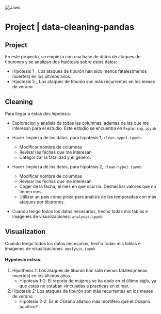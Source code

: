 
![Jaws](https://i.giphy.com/media/IgqoVplwqwr8nWs3VK/giphy.gif)
# Project | data-cleaning-pandas

## Project
En este proyecto, se empieza con una base de datos de ataques de tiburones y se analizan dos hipótesis sobre estos datos:
- Hipotesis 1 _  Los ataques de tiburón han sido menos fatales(menos muertes) en los últimos años.
- Hipotesis 2 _  Los ataques de tiburón son más recurrentes en los meses de verano. 

## Cleaning
Para llegar a estas dos hipotesis:

- Exploracion y analisis de todas las columnas, ademas de las que me interesan para el estudio. Este estudio se encuentra en `Exploring.ipynb`
- Hacer limpieza de los datos, para hipotesis 1, `clean-hypo1.ipynb`:
    - Modificar nombre de columnas
    - Revisar las fechas que me interesan
    - Categorizar la fatalidad y el genero. 

- Hacer limpieza de los datos, para hipotesis 2, `clean-hypo2.ipynb`:
    - Modificar nombre de columnas
     - Revisar las fechas que me interesan
     - Coger de la fecha, el mes en que ocurrió. Deshechar valores que no tienen mes. 
     - Utilizar un pais cómo pieza para analisis de las temporadas con más ataques por tiburones.  

- Cuando tengo todos los datos necesarios, hecho todas mis tablas e imagenes de visualizaciones. `analysis.ipynb`

## Visualization

Cuando tengo todos los datos necesarios, hecho todas mis tablas e imagenes de visualizaciones. `analysis.ipynb`


#### Hypotesis extras.

1. Hipothesis 1: Los ataques de tiburón han sido menos fatales(menos muertes) en los últimos años.
    -  Hipotesis 1-2: El reporte de mujeres se ha dado en el último siglo, ya que estas no estaban vinculadas a practicas en el mar.
2. Hipotesis 2: Los ataques de tiburón son más recurrentes en los meses de verano. 
    -  Hipotesis 2-2: Es el Oceano atlatico más mortifero que el Oceano pacifico? 


